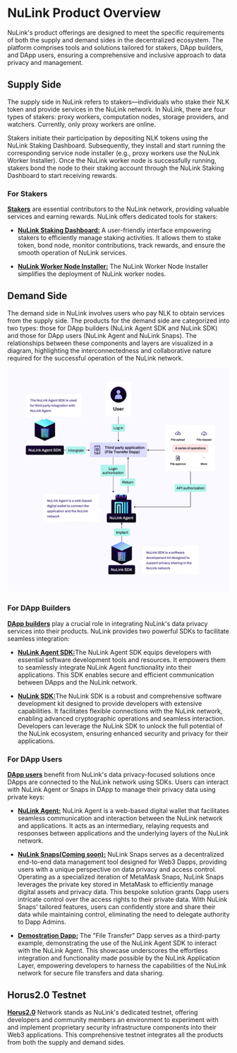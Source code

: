# NuLink Product Overview

NuLink's product offerings are designed to meet the specific requirements of both the supply and demand sides in the decentralized ecosystem. The platform comprises tools and solutions tailored for stakers, DApp builders, and DApp users, ensuring a comprehensive and inclusive approach to data privacy and management.

## Supply Side

The supply side in NuLink refers to stakers—individuals who stake their NLK token and provide services in the NuLink network. In NuLink, there are four types of stakers: proxy workers, computation nodes, storage providers, and watchers. Currently, only proxy workers are online.

Stakers initiate their participation by depositing NLK tokens using the NuLink Staking Dashboard. Subsequently, they install and start running the corresponding service node installer (e.g., proxy workers use the NuLink Worker Installer). Once the NuLink worker node is successfully running, stakers bond the node to their staking account through the NuLink Staking Dashboard to start receiving rewards.

### For Stakers

[**Stakers**](stakers.md) are essential contributors to the NuLink network, providing valuable services and earning rewards. NuLink offers dedicated tools for stakers:

* [**NuLink Staking Dashboard:**](./staker/dashboard.md) A user-friendly interface empowering stakers to efficiently manage staking activities. It allows them to stake token, bond node, monitor contributions, track rewards, and ensure the smooth operation of NuLink services.

* [**NuLink Worker Node Installer:**](./staker/nulink_worker.md) The NuLink Worker Node Installer simplifies the deployment of NuLink worker nodes.



## Demand Side

The demand side in NuLink involves users who pay NLK to obtain services from the supply side. The products for the demand side are categorized into two types: those for DApp builders (NuLink Agent SDK and NuLink SDK) and those for DApp users (NuLink Agent and NuLink Snaps). The relationships between these components and layers are visualized in a diagram, highlighting the interconnectedness and collaborative nature required for the successful operation of the NuLink network.

![Operation Flow](../miscellaneous/img/flow.jpg)


### For DApp Builders

[**DApp builders**](dapp_builders.md) play a crucial role in integrating NuLink's data privacy services into their products. NuLink provides two powerful SDKs to facilitate seamless integration:


* [**NuLink Agent SDK:**](./staker/agent_sdk.md)The NuLink Agent SDK equips developers with essential software development tools and resources. It empowers them to seamlessly integrate NuLink Agent functionality into their applications. This SDK enables secure and efficient communication between DApps and the NuLink network.


* [**NuLink SDK:**](./staker/agent_sdk.md)The NuLink SDK is a robust and comprehensive software development kit designed to provide developers with extensive capabilities. It facilitates flexible connections with the NuLink network, enabling advanced cryptographic operations and seamless interaction. Developers can leverage the NuLink SDK to unlock the full potential of the NuLink ecosystem, ensuring enhanced security and privacy for their applications.



### For DApp Users

[**DApp users**](dapp_users.md) benefit from NuLink's data privacy-focused solutions once DApps are connected to the NuLink network using SDKs. Users can interact with NuLink Agent or Snaps in DApp to manage their privacy data using private keys:


* [**NuLink Agent:**](./user/nulink_agent.md) NuLink Agent is a web-based digital wallet that facilitates seamless communication and interaction between the NuLink network and applications. It acts as an intermediary, relaying requests and responses between applications and the underlying layers of the NuLink network.


* [**NuLink Snaps(Coming soon):**](./user/nulink_snaps.md) NuLink Snaps serves as a decentralized end-to-end data management tool designed for Web3 Dapps, providing users with a unique perspective on data privacy and access control. Operating as a specialized iteration of MetaMask Snaps, NuLink Snaps leverages the private key stored in MetaMask to efficiently manage digital assets and privacy data. This bespoke solution grants Dapp users intricate control over the access rights to their private data. With NuLink Snaps' tailored features, users can confidently store and share their data while maintaining control, eliminating the need to delegate authority to Dapp Admins.


* [**Demostration Dapp:**](./user/agent_usecase.md) The "File Transfer" Dapp serves as a third-party example, demonstrating the use of the NuLink Agent SDK to interact with the NuLink Agent. This showcase underscores the effortless integration and functionality made possible by the NuLink Application Layer, empowering developers to harness the capabilities of the NuLink network for secure file transfers and data sharing.


## Horus2.0 Testnet

[**Horus2.0**](testnet.md) Network stands as NuLink's dedicated testnet, offering developers and community members an environment to experiment with and implement proprietary security infrastructure components into their Web3 applications. This comprehensive testnet integrates all the products from both the supply and demand sides. 




